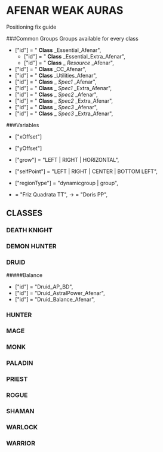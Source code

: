 # AFENAR WEAK AURAS
Positioning fix guide

###Common Groups
Groups available for every class

* ["id"] = " **Class** _Essential_Afenar",
  * ["id"] = " **Class** _Essential_Extra_Afenar",
  * ["id"] = " **Class** _ *Resource* _Afenar",
* ["id"] = " **Class** _CC_Afenar",
* ["id"] = " **Class** _Utilities_Afenar",
* ["id"] = " **Class** _ *Spec1* _Afenar",
* ["id"] = " **Class** _ *Spec1* _Extra_Afenar",
* ["id"] = " **Class** _ *Spec2* _Afenar",
* ["id"] = " **Class** _ *Spec2* _Extra_Afenar",
* ["id"] = " **Class** _ *Spec3* _Afenar",
* ["id"] = " **Class** _ *Spec3* _Extra_Afenar",


###Variables

* ["xOffset"]
* ["yOffset"]
* ["grow"] = "LEFT | RIGHT | HORIZONTAL",
* ["selfPoint"] = "LEFT | RIGHT | CENTER | BOTTOM LEFT",
* ["regionType"] = "dynamicgroup | group",


* = "Friz Quadrata TT", -> = "Doris PP",


## CLASSES
### DEATH KNIGHT
### DEMON HUNTER
### DRUID
#####Balance
* ["id"] = "Druid_AP_BD",
* ["id"] = "Druid_AstralPower_Afenar",
* ["id"] = "Druid_Balance_Afenar",

### HUNTER
### MAGE
### MONK
### PALADIN
### PRIEST
### ROGUE
### SHAMAN
### WARLOCK
### WARRIOR
